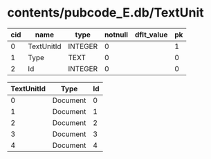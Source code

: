 # contents/pubcode_E.db/TextUnit

|cid|name|type|notnull|dflt_value|pk|
| - | -- | -- | ----- | -------- | - |
|0|TextUnitId|INTEGER|0||1|
|1|Type|TEXT|0||0|
|2|Id|INTEGER|0||0|

| TextUnitId | Type | Id |
| - | - | - |
|0|Document|0|
|1|Document|1|
|2|Document|2|
|3|Document|3|
|4|Document|4|
